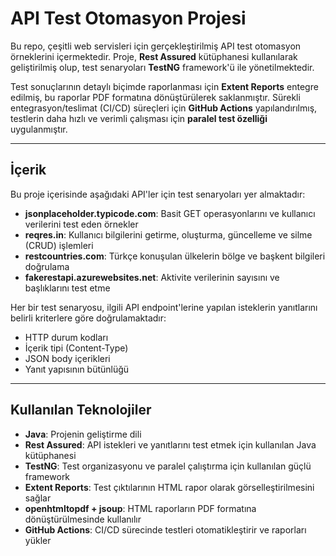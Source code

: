 # API Test Otomasyon Projesi

Bu repo, çeşitli web servisleri için gerçekleştirilmiş API test otomasyon örneklerini içermektedir. Proje, **Rest Assured** kütüphanesi kullanılarak geliştirilmiş olup, test senaryoları **TestNG** framework'ü ile yönetilmektedir.

Test sonuçlarının detaylı biçimde raporlanması için **Extent Reports** entegre edilmiş, bu raporlar PDF formatına dönüştürülerek saklanmıştır. Sürekli entegrasyon/teslimat (CI/CD) süreçleri için **GitHub Actions** yapılandırılmış, testlerin daha hızlı ve verimli çalışması için **paralel test özelliği** uygulanmıştır.

---

## İçerik

Bu proje içerisinde aşağıdaki API'ler için test senaryoları yer almaktadır:

- **jsonplaceholder.typicode.com**: Basit GET operasyonlarını ve kullanıcı verilerini test eden örnekler
- **reqres.in**: Kullanıcı bilgilerini getirme, oluşturma, güncelleme ve silme (CRUD) işlemleri
- **restcountries.com**: Türkçe konuşulan ülkelerin bölge ve başkent bilgileri doğrulama
- **fakerestapi.azurewebsites.net**: Aktivite verilerinin sayısını ve başlıklarını test etme

Her bir test senaryosu, ilgili API endpoint'lerine yapılan isteklerin yanıtlarını belirli kriterlere göre doğrulamaktadır:
- HTTP durum kodları
- İçerik tipi (Content-Type)
- JSON body içerikleri
- Yanıt yapısının bütünlüğü

---

## Kullanılan Teknolojiler

- **Java**: Projenin geliştirme dili
- **Rest Assured**: API istekleri ve yanıtlarını test etmek için kullanılan Java kütüphanesi
- **TestNG**: Test organizasyonu ve paralel çalıştırma için kullanılan güçlü framework
- **Extent Reports**: Test çıktılarının HTML rapor olarak görselleştirilmesini sağlar
- **openhtmltopdf + jsoup**: HTML raporların PDF formatına dönüştürülmesinde kullanılır
- **GitHub Actions**: CI/CD sürecinde testleri otomatikleştirir ve raporları yükler

